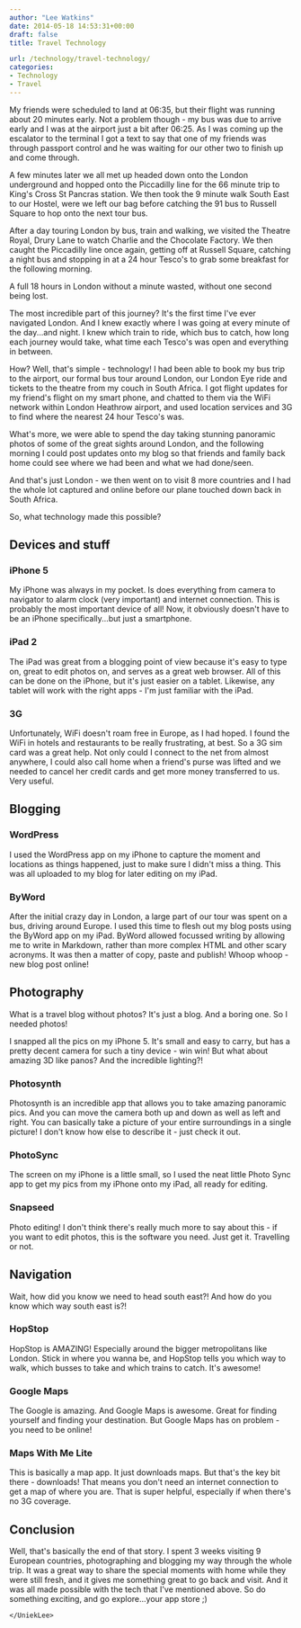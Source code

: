 ```yaml
---
author: "Lee Watkins"
date: 2014-05-18 14:53:31+00:00
draft: false
title: Travel Technology

url: /technology/travel-technology/
categories:
- Technology
- Travel
---
```


My friends were scheduled to land at 06:35, but their flight was running about 20 minutes early. Not a problem though - my bus was due to arrive early and I was at the airport just a bit after 06:25.<!--more--> As I was coming up the escalator to the terminal I got a text to say that one of my friends was through passport control and he was waiting for our other two to finish up and come through.

A few minutes later we all met up headed down onto the London underground and hopped onto the Piccadilly line for the 66 minute trip to King's Cross St Pancras station. We then took the 9 minute walk South East to our Hostel, were we left our bag before catching the 91 bus to Russell Square to hop onto the next tour bus.

After a day touring London by bus, train and walking, we visited the Theatre Royal, Drury Lane to watch Charlie and the Chocolate Factory. We then caught the Piccadilly line once again, getting off at Russell Square, catching a night bus and stopping in at a 24 hour Tesco's to grab some breakfast for the following morning.

A full 18 hours in London without a minute wasted, without one second being lost.

The most incredible part of this journey? It's the first time I've ever navigated London. And I knew exactly where I was going at every minute of the day...and night. I knew which train to ride, which bus to catch, how long each journey would take, what time each Tesco's was open and everything in between.

How? Well, that's simple - technology! I had been able to book my bus trip to the airport, our formal bus tour around London, our London Eye ride and tickets to the theatre from my couch in South Africa. I got flight updates for my friend's flight on my smart phone, and chatted to them via the WiFi network within London Heathrow airport, and used location services and 3G to find where the nearest 24 hour Tesco's was.

What's more, we were able to spend the day taking stunning panoramic photos of some of the great sights around London, and the following morning I could post updates onto my blog so that friends and family back home could see where we had been and what we had done/seen.

And that's just London - we then went on to visit 8 more countries and I had the whole lot captured and online before our plane touched down back in South Africa.

So, what technology made this possible?


## Devices and stuff




### iPhone 5


My iPhone was always in my pocket. Is does everything from camera to navigator to alarm clock (very important) and internet connection. This is probably the most important device of all! Now, it obviously doesn't have to be an iPhone specifically...but just a smartphone.


### iPad 2


The iPad was great from a blogging point of view because it's easy to type on, great to edit photos on, and serves as a great web browser. All of this can be done on the iPhone, but it's just easier on a tablet. Likewise, any tablet will work with the right apps - I'm just familiar with the iPad.


### 3G


Unfortunately, WiFi doesn't roam free in Europe, as I had hoped. I found the WiFi in hotels and restaurants to be really frustrating, at best. So a 3G sim card was a great help. Not only could I connect to the net from almost anywhere, I could also call home when a friend's purse was lifted and we needed to cancel her credit cards and get more money transferred to us. Very useful.


## Blogging




### WordPress


I used the WordPress app on my iPhone to capture the moment and locations as things happened, just to make sure I didn't miss a thing. This was all uploaded to my blog for later editing on my iPad.


### ByWord


After the initial crazy day in London, a large part of our tour was spent on a bus, driving around Europe. I used this time to flesh out my blog posts using the ByWord app on my iPad. ByWord allowed focussed writing by allowing me to write in Markdown, rather than more complex HTML and other scary acronyms. It was then a matter of copy, paste and publish! Whoop whoop - new blog post online!


## Photography


What is a travel blog without photos? It's just a blog. And a boring one. So I needed photos!

I snapped all the pics on my iPhone 5. It's small and easy to carry, but has a pretty decent camera for such a tiny device - win win! But what about amazing 3D like panos? And the incredible lighting?!


### Photosynth


Photosynth is an incredible app that allows you to take amazing panoramic pics. And you can move the camera both up and down as well as left and right. You can basically take a picture of your entire surroundings in a single picture! I don't know how else to describe it - just check it out.


### PhotoSync


The screen on my iPhone is a little small, so I used the neat little Photo Sync app to get my pics from my iPhone onto my iPad, all ready for editing.


### Snapseed


Photo editing! I don't think there's really much more to say about this - if you want to edit photos, this is the software you need. Just get it. Travelling or not.


## Navigation


Wait, how did you know we need to head south east?! And how do you know which way south east is?!


### HopStop


HopStop is AMAZING! Especially around the bigger metropolitans like London. Stick in where you wanna be, and HopStop tells you which way to walk, which busses to take and which trains to catch. It's awesome!


### Google Maps


The Google is amazing. And Google Maps is awesome. Great for finding yourself and finding your destination. But Google Maps has on problem - you need to be online!


### Maps With Me Lite


This is basically a map app. It just downloads maps. But that's the key bit there - downloads! That means you don't need an internet connection to get a map of where you are. That is super helpful, especially if when there's no 3G coverage.


## Conclusion


Well, that's basically the end of that story. I spent 3 weeks visiting 9 European countries, photographing and blogging my way through the whole trip. It was a great way to share the special moments with home while they were still fresh, and it gives me something great to go back and visit. And it was all made possible with the tech that I've mentioned above. So do something exciting, and go explore...your app store ;)

`</UniekLee>`
